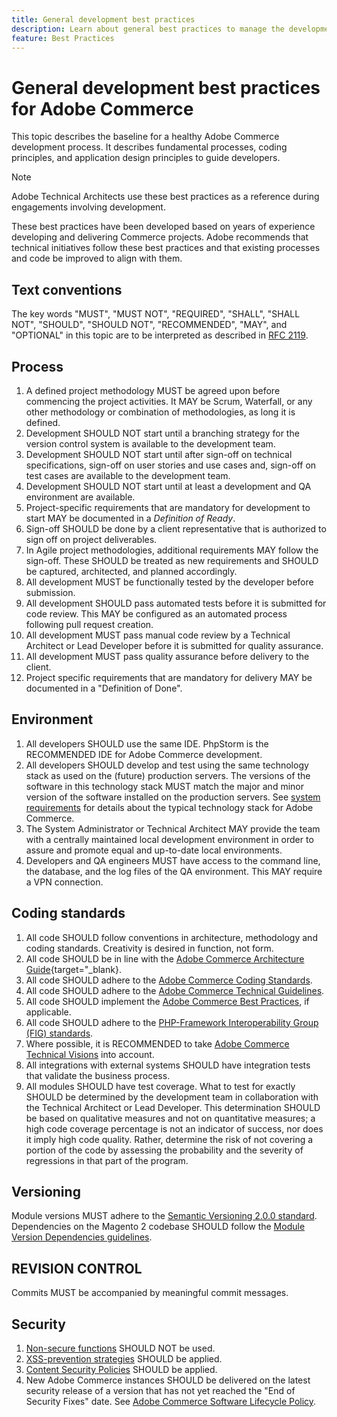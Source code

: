 ```yaml
---
title: General development best practices
description: Learn about general best practices to manage the development process for Adobe Commerce projects.
feature: Best Practices
---
```


# General development best practices for Adobe Commerce

This topic describes the baseline for a healthy Adobe Commerce development process. It describes fundamental processes, coding principles, and application design principles to guide developers.

>[!NOTE]
>
>Adobe Technical Architects use these best practices as a reference during engagements involving development.

These best practices have been developed based on years of experience developing and delivering Commerce projects. Adobe recommends that technical initiatives follow these best practices and that existing processes and code be improved to align with them.

## Text conventions

The key words "MUST", "MUST NOT", "REQUIRED", "SHALL", "SHALL NOT", "SHOULD", "SHOULD NOT", "RECOMMENDED", "MAY", and "OPTIONAL" in this topic are to be interpreted as described in [RFC 2119](https://tools.ietf.org/html/rfc2119).

## Process

1. A defined project methodology MUST be agreed upon before commencing the project activities. It MAY be Scrum, Waterfall, or any other methodology or combination of methodologies, as long it is defined.
1. Development SHOULD NOT start until a branching strategy for the version control system is available to the development team.
1. Development SHOULD NOT start until after sign-off on technical specifications, sign-off on user stories and use cases and, sign-off on test cases are available to the development team.
1. Development SHOULD NOT start until at least a development and QA environment are available.
1. Project-specific requirements that are mandatory for development to start MAY be documented in a _Definition of Ready_.
1. Sign-off SHOULD be done by a client representative that is authorized to sign off on project deliverables.
1. In Agile project methodologies, additional requirements MAY follow the sign-off. These SHOULD be treated as new requirements and SHOULD be captured, architected, and planned accordingly.
1. All development MUST be functionally tested by the developer before submission.
1. All development SHOULD pass automated tests before it is submitted for code review. This MAY be configured as an automated process following pull request creation.
1. All development MUST pass manual code review by a Technical Architect or Lead Developer before it is submitted for quality assurance.
1. All development MUST pass quality assurance before delivery to the client.
1. Project specific requirements that are mandatory for delivery MAY be documented in a "Definition of Done".

## Environment

1. All developers SHOULD use the same IDE. PhpStorm is the RECOMMENDED IDE for Adobe Commerce development.
1. All developers SHOULD develop and test using the same technology stack as used on the (future) production servers. The versions of the software in this technology stack MUST match the major and minor version of the software installed on the production servers. See [system requirements](../../../installation/system-requirements.md) for details about the typical technology stack for Adobe Commerce.
1. The System Administrator or Technical Architect MAY provide the team with a centrally maintained local development environment in order to assure and promote equal and up-to-date local environments.
1. Developers and QA engineers MUST have access to the command line, the database, and the log files of the QA environment. This MAY require a VPN connection.

## Coding standards

1. All code SHOULD follow conventions in architecture, methodology and coding standards. Creativity is desired in function, not form.
1. All code SHOULD be in line with the [Adobe Commerce Architecture Guide](https://developer.adobe.com/commerce/php/architecture/){target="_blank}.
1. All code SHOULD adhere to the [Adobe Commerce Coding Standards](https://developer.adobe.com/commerce/php/coding-standards/).
1. All code SHOULD adhere to the [Adobe Commerce Technical Guidelines](https://developer.adobe.com/commerce/php/coding-standards/technical-guidelines/).
1. All code SHOULD implement the [Adobe Commerce Best Practices](../phases.md), if applicable.
1. All code SHOULD adhere to the [PHP-Framework Interoperability Group (FIG) standards](https://www.php-fig.org/).
1. Where possible, it is RECOMMENDED to take [Adobe Commerce Technical Visions](https://developer.adobe.com/commerce/php/architecture/technical-vision/) into account.
1. All integrations with external systems SHOULD have integration tests that validate the business process.
1. All modules SHOULD have test coverage. What to test for exactly SHOULD be determined by the development team in collaboration with the Technical Architect or Lead Developer. This determination SHOULD be based on qualitative measures and not on quantitative measures; a high code coverage percentage is not an indicator of success, nor does it imply high code quality. Rather, determine the risk of not covering a portion of the code by assessing the probability and the severity of regressions in that part of the program.

## Versioning

Module versions MUST adhere to the [Semantic Versioning 2.0.0 standard](https://semver.org/).
Dependencies on the Magento 2 codebase SHOULD follow the [Module Version Dependencies guidelines](https://developer.adobe.com/commerce/php/development/versioning/dependencies/).

## REVISION CONTROL

Commits MUST be accompanied by meaningful commit messages.

## Security

1. [Non-secure functions](https://developer.adobe.com/commerce/php/development/security/non-secure-functions/) SHOULD NOT be used.
1. [XSS-prevention strategies](https://developer.adobe.com/commerce/php/development/security/cross-site-scripting/) SHOULD be applied.
1. [Content Security Policies](https://developer.adobe.com/commerce/php/development/security/content-security-policies/) SHOULD be applied.
1. New Adobe Commerce instances SHOULD be delivered on the latest security release of a version that has not yet reached the "End of Security Fixes" date. See [Adobe Commerce Software Lifecycle Policy](../../../release/lifecycle-policy.md).
